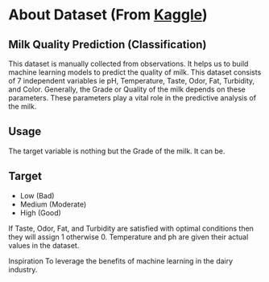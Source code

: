 # About Dataset (From [Kaggle](https://www.kaggle.com/datasets/cpluzshrijayan/milkquality/data))

## Milk Quality Prediction (Classification)

This dataset is manually collected from observations. It helps us to build machine learning models to predict the quality of milk.
This dataset consists of 7 independent variables ie pH, Temperature, Taste, Odor, Fat, Turbidity, and Color.
Generally, the Grade or Quality of the milk depends on these parameters. These parameters play a vital role in the predictive analysis of the milk.

## Usage
The target variable is nothing but the Grade of the milk. It can be.

## Target

- Low (Bad)
- Medium (Moderate)
- High (Good)


If Taste, Odor, Fat, and Turbidity are satisfied with optimal conditions then they will assign 1 otherwise 0.
Temperature and ph are given their actual values in the dataset.

Inspiration
To leverage the benefits of machine learning in the dairy industry.